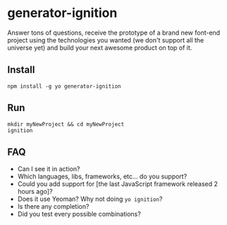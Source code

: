 # generator-ignition

Answer tons of questions, receive the prototype of a brand new font-end project using the technologies you wanted (we don't support all the universe yet) and build your next awesome product on top of it.

## Install

```
npm install -g yo generator-ignition
```

## Run

```
mkdir myNewProject && cd myNewProject
ignition
```

<!-- faq:start -->
## FAQ

- Can I see it in action?
- Which languages, libs, frameworks, etc... do you support?
- Could you add support for [the last JavaScript framework released 2 hours ago]?
- Does it use Yeoman? Why not doing `yo ignition`?
- Is there any completion?
- Did you test every possible combinations?
<!-- faq:end -->
